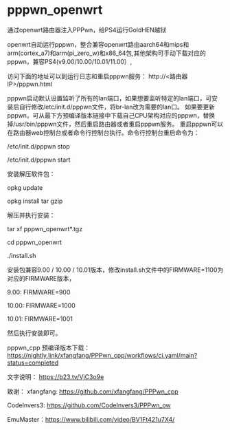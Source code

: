 # pppwn_openwrt
通过openwrt路由器注入PPPwn，给PS4运行GoldHEN越狱

openwrt自动运行pppwn，整合兼容openwrt路由aarch64和mips和arm(cortex_a7)和arm(pi_zero_w)和x86_64包,其他架构可手动下载对应的pppwn，兼容PS4(v9.00/10.00/10.01/11.00）,

访问下面的地址可以到运行日志和重启pppwn服务：
http://<路由器IP>/pppwn.html

pppwn启动默认设置监听了所有的lan端口，如果想要监听特定的lan端口，可安装后自行修改/etc/init.d/pppwn文件，将br-lan改为需要的lan口。
如果要更新pppwn，可从最下方预编译版本链接中下载自己CPU架构对应的pppwn，替换掉/usr/bin/pppwn文件，然后重启路由器或者重启pppwn服务。
重启pppwn可以在路由器web控制台或者命令行控制台执行。命令行控制台重启命令为：

/etc/init.d/pppwn stop

/etc/init.d/pppwn start

安装解压软件包：

opkg update

opkg install tar gzip

解压并执行安装：

tar xf pppwn_openwrt*.tgz

cd pppwn_openwrt

./install.sh

安装包兼容9.00 / 10.00 / 10.01版本，修改install.sh文件中的FIRMWARE=1100为对应的FIRMWARE版本，

9.00: FIRMWARE=900

10.00: FIRMWARE=1000

10.01: FIRMWARE=1001

然后执行安装即可。

pppwn_cpp 预编译版本下载：
https://nightly.link/xfangfang/PPPwn_cpp/workflows/ci.yaml/main?status=completed

文字说明：
https://b23.tv/VjC3o9e

致谢：
xfangfang:  https://github.com/xfangfang/PPPwn_cpp

CodeInvers3: https://github.com/CodeInvers3/PPPwn_ow

EmuMaster：https://www.bilibili.com/video/BV1Ft421u7X4/
